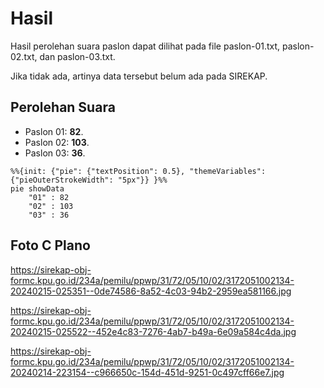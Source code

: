 # Hasil

Hasil perolehan suara paslon dapat dilihat pada file paslon-01.txt, paslon-02.txt, dan paslon-03.txt.

Jika tidak ada, artinya data tersebut belum ada pada SIREKAP.

## Perolehan Suara

 * Paslon 01: **82**.
 * Paslon 02: **103**.
 * Paslon 03: **36**.

```mermaid
%%{init: {"pie": {"textPosition": 0.5}, "themeVariables": {"pieOuterStrokeWidth": "5px"}} }%%
pie showData
    "01" : 82
    "02" : 103
    "03" : 36
```
## Foto C Plano

https://sirekap-obj-formc.kpu.go.id/234a/pemilu/ppwp/31/72/05/10/02/3172051002134-20240215-025351--0de74586-8a52-4c03-94b2-2959ea581166.jpg

https://sirekap-obj-formc.kpu.go.id/234a/pemilu/ppwp/31/72/05/10/02/3172051002134-20240215-025522--452e4c83-7276-4ab7-b49a-6e09a584c4da.jpg

https://sirekap-obj-formc.kpu.go.id/234a/pemilu/ppwp/31/72/05/10/02/3172051002134-20240214-223154--c966650c-154d-451d-9251-0c497cff66e7.jpg
